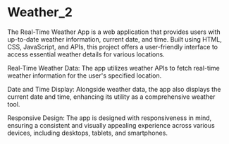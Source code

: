 # Weather_2

The Real-Time Weather App is a web application that provides users with up-to-date weather information, current date, and time. Built using HTML, CSS, JavaScript, and APIs, this project offers a user-friendly interface to access essential weather details for various locations.

Real-Time Weather Data: The app utilizes weather APIs to fetch real-time weather information for the user's specified location. 

Date and Time Display: Alongside weather data, the app also displays the current date and time, enhancing its utility as a comprehensive weather tool.

Responsive Design: The app is designed with responsiveness in mind, ensuring a consistent and visually appealing experience across various devices, including desktops, tablets, and smartphones.
